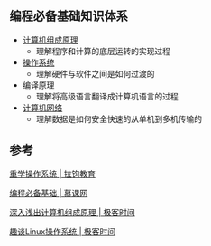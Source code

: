 ## 编程必备基础知识体系

- [计算机组成原理](https://github.com/jaydroid1024/awesome-dev-note/blob/main/notes/01-Foundations/01-%E8%AE%A1%E7%AE%97%E6%9C%BA%E7%BB%84%E6%88%90%E5%8E%9F%E7%90%86.md)
  - 理解程序和计算的底层运转的实现过程
- [操作系统](https://github.com/jaydroid1024/awesome-dev-note/blob/main/notes/01-Foundations/02-%E6%93%8D%E4%BD%9C%E7%B3%BB%E7%BB%9F.md)
  - 理解硬件与软件之间是如何过渡的
- 编译原理
  - 理解将高级语言翻译成计算机语言的过程
- [计算机网络](https://github.com/jaydroid1024/awesome-dev-note/blob/main/notes/01-Foundations/03-%E8%AE%A1%E7%AE%97%E6%9C%BA%E7%BD%91%E7%BB%9C.md)
  - 理解数据是如何安全快速的从单机到多机传输的



## 参考

[重学操作系统 | 拉钩教育](https://kaiwu.lagou.com/course/courseInfo.htm?sid=20-h5Url-0&courseId=478&lagoufrom=noapp&sharetype=wx_friend#/content)

[编程必备基础 | 慕课网](https://coding.imooc.com/class/package/355.html)

[深入浅出计算机组成原理 | 极客时间](https://time.geekbang.org/column/intro/100026001)

[趣谈Linux操作系统 | 极客时间](https://time.geekbang.org/column/intro/100024701)